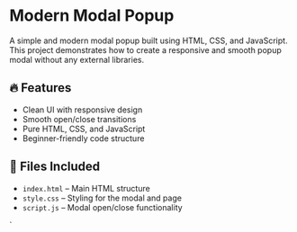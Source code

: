 # Modern Modal Popup

A simple and modern modal popup built using HTML, CSS, and JavaScript. This project demonstrates how to create a responsive and smooth popup modal without any external libraries.

## 🔥 Features

- Clean UI with responsive design
- Smooth open/close transitions
- Pure HTML, CSS, and JavaScript
- Beginner-friendly code structure

## 📁 Files Included

- `index.html` – Main HTML structure
- `style.css` – Styling for the modal and page
- `script.js` – Modal open/close functionality

`
